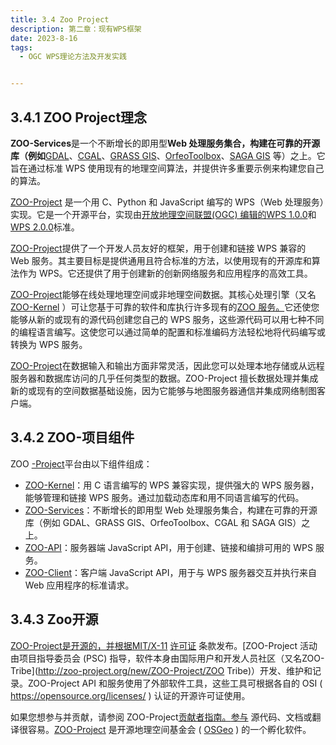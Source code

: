 ```yaml
---
title: 3.4 Zoo Project
description: 第二章：现有WPS框架
date: 2023-8-16
tags:
  - OGC WPS理论方法及开发实践


---
```


## 3.4.1 ZOO Project理念

**ZOO-Services**是一个不断增长的即用型**Web 处理服务集合，构建在可靠的开源库（例如**[GDAL](http://gdal.org/)、[CGAL](http://www.cgal.org/)、[GRASS GIS](http://grass.osgeo.org/)、[OrfeoToolbox](https://www.orfeo-toolbox.org/)、[SAGA GIS](http://www.saga-gis.org/) 等）之上。它旨在通过标准 WPS 使用现有的地理空间算法，并提供许多重要示例来构建您自己的算法。

[ZOO-Project](http://zoo-project.org/) 是一个用 C、Python 和 JavaScript 编写的 WPS（Web 处理服务）实现。它是一个开源平台，实现由[开放地理空间联盟(OGC) 编辑的](http://www.opengeospatial.org/)[WPS 1.0.0](http://www.opengeospatial.org/standards/wps/)和 [WPS 2.0.0](http://www.opengeospatial.org/standards/wps/)标准。

[ZOO-Project](http://zoo-project.org/)提供了一个开发人员友好的框架，用于创建和链接 WPS 兼容的 Web 服务。其主要目标是提供通用且符合标准的方法，以使用现有的开源库和算法作为 WPS。它还提供了用于创建新的创新网络服务和应用程序的高效工具。

[ZOO-Project](http://zoo-project.org/)能够在线处理地理空间或非地理空间数据。其核心处理引擎（又名[ZOO-Kernel](https://zoo-project.github.io/docs/kernel/index.html#kernel-index) ）可让您基于可靠的软件和库执行许多现有的[ZOO 服务。](https://zoo-project.github.io/docs/services/zoo-services.html#services-available)它还使您能够从新的或现有的源代码创建您自己的 WPS 服务，这些源代码可以用七种不同的编程语言编写。这使您可以通过简单的配置和标准编码方法轻松地将代码编写或转换为 WPS 服务。

[ZOO-Project](http://zoo-project.org/)在数据输入和输出方面非常灵活，因此您可以处理本地存储或从远程服务器和数据库访问的几乎任何类型的数据。ZOO-Project 擅长数据处理并集成新的或现有的空间数据基础设施，因为它能够与地图服务器通信并集成网络制图客户端。



## 3.4.2 ZOO-项目组件

ZOO [-Project](http://zoo-project.org/)平台由以下组件组成：

- [ZOO-Kernel](https://zoo-project.github.io/docs/kernel/index.html#kernel-index)：用 C 语言编写的 WPS 兼容实现，提供强大的 WPS 服务器，能够管理和链接 WPS 服务。通过加载动态库和用不同语言编写的代码。
- [ZOO-Services](https://zoo-project.github.io/docs/services/index.html#services-index)：不断增长的即用型 Web 处理服务集合，构建在可靠的开源库（例如 GDAL、GRASS GIS、OrfeoToolbox、CGAL 和 SAGA GIS）之上。
- [ZOO-API](https://zoo-project.github.io/docs/api/index.html#api-index)：服务器端 JavaScript API，用于创建、链接和编排可用的 WPS 服务。
- [ZOO-Client](https://zoo-project.github.io/docs/client/index.html#client-index)：客户端 JavaScript API，用于与 WPS 服务器交互并执行来自 Web 应用程序的标准请求。

## 3.4.3  Zoo开源

[ZOO-Project是开源的，并根据](http://zoo-project.org/)[MIT/X-11](http://opensource.org/licenses/MITlicense) [许可证](https://github.com/ZOO-Project/ZOO-Project/blob/main/zoo-project/LICENSE) 条款发布。[ZOO-Project 活动由项目指导委员会 (PSC) 指导，软件本身由国际用户和开发人员社区（又名ZOO-Tribe](http://zoo-project.org/new/ZOO-Project/ZOO Tribe)）开发、维护和记录。ZOO-Project API 和服务使用了外部软件工具，这些工具可根据各自的 OSI ( https://opensource.org/licenses/ ) 认证的开源许可证使用。

如果您想参与并贡献，请参阅 ZOO-Project[贡献者指南。](https://zoo-project.github.io/docs/contribute/index.html#contribute-index)[参与](https://zoo-project.github.io/docs/contribute/index.html#contribute-index) 源代码、文档或翻译很容易。[ZOO-Project](http://zoo-project.org/) 是开源地理空间基金会 ( [OSGeo](http://osgeo.org/) ) 的一个孵化软件。


